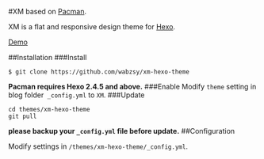 #XM
based on [Pacman](https://github.com/A-limon/pacman).

XM is a flat and responsive design theme for [Hexo](http://hexo.io).

[Demo](http://gengbiao.me)

##Installation
###Install
```
$ git clone https://github.com/wabzsy/xm-hexo-theme
```
**Pacman requires Hexo 2.4.5 and above.** 
###Enable
Modify `theme` setting in blog folder` _config.yml` to `XM`.
###Update
```
cd themes/xm-hexo-theme
git pull
```
**please backup your `_config.yml` file before update.** 
##Configuration

Modify settings in  `/themes/xm-hexo-theme/_config.yml`.
